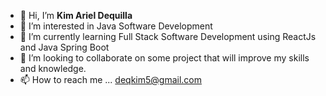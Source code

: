 - 👋 Hi, I’m <b>Kim Ariel Dequilla</b>
- 👀 I’m interested in Java Software Development
- 🌱 I’m currently learning Full Stack Software Development using ReactJs and Java Spring Boot
- 💞️ I’m looking to collaborate on some project that will improve my skills and knowledge.
- 📫 How to reach me ... deqkim5@gmail.com

<!---
dequilla3/dequilla3 is a ✨ special ✨ repository because its `README.md` (this file) appears on your GitHub profile.
You can click the Preview link to take a look at your changes.
--->
